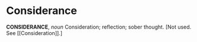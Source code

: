 # Considerance

**CONSIDERANCE**, _noun_ Consideration; reflection; sober thought. \[Not used. See [[Consideration]].\]